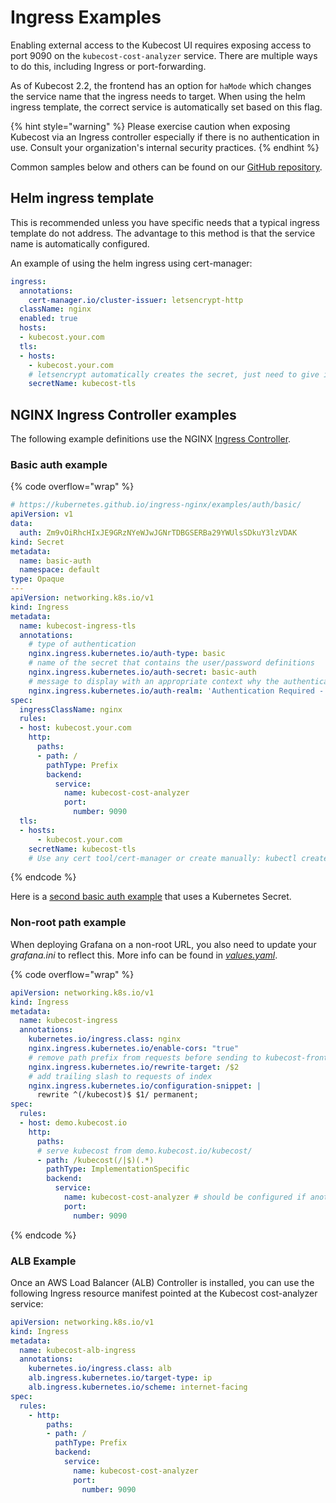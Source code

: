 # Ingress Examples

Enabling external access to the Kubecost UI requires exposing access to port 9090 on the `kubecost-cost-analyzer` service. There are multiple ways to do this, including Ingress or port-forwarding.

As of Kubecost 2.2, the frontend has an option for `haMode` which changes the service name that the ingress needs to target. When using the helm ingress template, the correct service is automatically set based on this flag.

{% hint style="warning" %}
Please exercise caution when exposing Kubecost via an Ingress controller especially if there is no authentication in use. Consult your organization's internal security practices.
{% endhint %}

Common samples below and others can be found on our [GitHub repository](https://github.com/kubecost/poc-common-configurations/tree/main/ingress-examples).

## Helm ingress template

This is recommended unless you have specific needs that a typical ingress template do not address. The advantage to this method is that the service name is automatically configured.

An example of using the helm ingress using cert-manager:

```yaml
ingress:
  annotations:
    cert-manager.io/cluster-issuer: letsencrypt-http
  className: nginx
  enabled: true
  hosts:
  - kubecost.your.com
  tls:
  - hosts:
    - kubecost.your.com
    # letsencrypt automatically creates the secret, just need to give it a name:
    secretName: kubecost-tls
```

## NGINX Ingress Controller examples

The following example definitions use the NGINX [Ingress Controller](https://kubernetes.io/docs/concepts/services-networking/ingress-controllers/).

### Basic auth example

{% code overflow="wrap" %}
```yaml
# https://kubernetes.github.io/ingress-nginx/examples/auth/basic/
apiVersion: v1
data:
  auth: Zm9vOiRhcHIxJE9GRzNYeWJwJGNrTDBGSERBa29YWUlsSDkuY3lzVDAK
kind: Secret
metadata:
  name: basic-auth
  namespace: default
type: Opaque
---
apiVersion: networking.k8s.io/v1
kind: Ingress
metadata:
  name: kubecost-ingress-tls
  annotations:
    # type of authentication
    nginx.ingress.kubernetes.io/auth-type: basic
    # name of the secret that contains the user/password definitions
    nginx.ingress.kubernetes.io/auth-secret: basic-auth
    # message to display with an appropriate context why the authentication is required
    nginx.ingress.kubernetes.io/auth-realm: 'Authentication Required - kubecost'
spec:
  ingressClassName: nginx
  rules:
  - host: kubecost.your.com
    http:
      paths:
      - path: /
        pathType: Prefix
        backend:
          service:
            name: kubecost-cost-analyzer
            port:
              number: 9090
  tls:
  - hosts:
      - kubecost.your.com
    secretName: kubecost-tls
    # Use any cert tool/cert-manager or create manually: kubectl create secret tls kubecost-tls --cert /etc/letsencrypt/live/kubecost.your.com/fullchain.pem --key /etc/letsencrypt/live/kubecost.your.com/privkey.pem
```
{% endcode %}

Here is a [second basic auth example](https://kubernetes.github.io/ingress-nginx/examples/auth/basic/) that uses a Kubernetes Secret.

### Non-root path example

When deploying Grafana on a non-root URL, you also need to update your _grafana.ini_ to reflect this. More info can be found in [_values.yaml_](https://github.com/kubecost/cost-analyzer-helm-chart/blob/cae42c28e12ecf8f1ad13ee17be8ce6633380b96/cost-analyzer/values.yaml#L335-L339).

{% code overflow="wrap" %}
```yaml
apiVersion: networking.k8s.io/v1
kind: Ingress
metadata:
  name: kubecost-ingress
  annotations:
    kubernetes.io/ingress.class: nginx
    nginx.ingress.kubernetes.io/enable-cors: "true"
    # remove path prefix from requests before sending to kubecost-frontend
    nginx.ingress.kubernetes.io/rewrite-target: /$2
    # add trailing slash to requests of index
    nginx.ingress.kubernetes.io/configuration-snippet: |
      rewrite ^(/kubecost)$ $1/ permanent;
spec:
  rules:
  - host: demo.kubecost.io
    http:
      paths:
      # serve kubecost from demo.kubecost.io/kubecost/
      - path: /kubecost(/|$)(.*)
        pathType: ImplementationSpecific
        backend:
          service:
            name: kubecost-cost-analyzer # should be configured if another helm name or service address is used
            port:
              number: 9090
```
{% endcode %}

### ALB Example

Once an AWS Load Balancer (ALB) Controller is installed, you can use the following Ingress resource manifest pointed at the Kubecost cost-analyzer service:

```yaml
apiVersion: networking.k8s.io/v1
kind: Ingress
metadata:
  name: kubecost-alb-ingress
  annotations:
    kubernetes.io/ingress.class: alb
    alb.ingress.kubernetes.io/target-type: ip
    alb.ingress.kubernetes.io/scheme: internet-facing
spec:
  rules:
    - http:
        paths:
        - path: /
          pathType: Prefix
          backend:
            service:
              name: kubecost-cost-analyzer
              port:
                number: 9090
```
